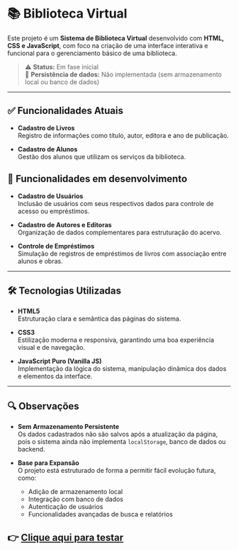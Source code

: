 # 📚 Biblioteca Virtual

Este projeto é um **Sistema de Biblioteca Virtual** desenvolvido com **HTML, CSS e JavaScript**, com foco na criação de uma interface interativa e funcional para o gerenciamento básico de uma biblioteca.

> ⚠️ **Status:** Em fase inicial  
> 🔄 **Persistência de dados:** Não implementada (sem armazenamento local ou banco de dados)

---

## ✅ Funcionalidades Atuais

- **Cadastro de Livros**  
  Registro de informações como título, autor, editora e ano de publicação.

- **Cadastro de Alunos**  
 Gestão dos alunos que utilizam os serviços da biblioteca.

## 🔄 Funcionalidades em desenvolvimento

- **Cadastro de Usuários**  
  Inclusão de usuários com seus respectivos dados para controle de acesso ou empréstimos.

- **Cadastro de Autores e Editoras**  
  Organização de dados complementares para estruturação do acervo.

- **Controle de Empréstimos**  
  Simulação de registros de empréstimos de livros com associação entre alunos e obras.

---

## 🛠️ Tecnologias Utilizadas

- **HTML5**  
  Estruturação clara e semântica das páginas do sistema.

- **CSS3**  
  Estilização moderna e responsiva, garantindo uma boa experiência visual e de navegação.

- **JavaScript Puro (Vanilla JS)**  
  Implementação da lógica do sistema, manipulação dinâmica dos dados e elementos da interface.

---

## 🔍 Observações

- **Sem Armazenamento Persistente**  
  Os dados cadastrados não são salvos após a atualização da página, pois o sistema ainda não implementa `localStorage`, banco de dados ou backend.

- **Base para Expansão**  
  O projeto está estruturado de forma a permitir fácil evolução futura, como:
  - Adição de armazenamento local
  - Integração com banco de dados
  - Autenticação de usuários
  - Funcionalidades avançadas de busca e relatórios

## 👉 [Clique aqui para testar](https://cesar-carllos-biblioteca.netlify.app/)
